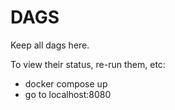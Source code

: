 # DAGS

Keep all dags here. 

To view their status, re-run them, etc:
  * docker compose up
  * go to localhost:8080
